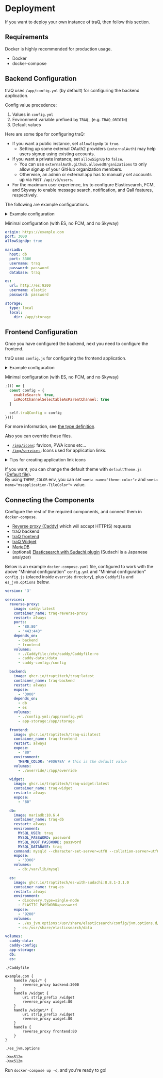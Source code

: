 # Deployment

If you want to deploy your own instance of traQ, then follow this section.

## Requirements

Docker is highly recommended for production usage.

- Docker
- docker-compose

## Backend Configuration

traQ uses `/app/config.yml` (by default) for configuring the backend application.

Config value precedence:
1. Values in `config.yml`
2. Environment variable prefixed by `TRAQ_` (e.g. `TRAQ_ORIGIN`)
3. Default values

Here are some tips for configuring traQ:
- If you want a public instance, set `allowSignUp` to `true`.
    - Setting up some external OAuth2 providers (`externalAuth`) may help users signup using existing accounts.
- If you want a private instance, set `allowSignUp` to `false`.
    - You can use `externalAuth.github.allowedOrganizations` to only allow signup of your GitHub organization members.
    - Otherwise, an admin or external app has to manually set accounts up via `POST /api/v3/users`.
- For the maximum user experience, try to configure Elasticsearch, FCM, and Skyway to enable message search, notification, and Qall features, respectively.

The following are example configurations.

<details>

<summary>Example configuration</summary>

```yaml
# Server origin.
origin: https://example.com
# Server port.
port: 3000

# (optional) Whether users are allowed to register accounts by themselves.
# Default: false
#
# If you want to either: 
# - manually register accounts
# - use external authentication
# then set this to false.
allowSignUp: true

accessLog:
  # (optional) HTTP access logs in stdout. Default: true
  enabled: true

# (optional) Image resizing settings.
imaging:
  # (optional) Maximum number of pixels before resizing.
  # Higher number means more memory requirement.
  maxPixels: 4096000 # 2560x1600
  # (optional) Maximum imaging concurrency.
  # Higher number means more CPU / memory requirement.
  concurrency: 1

# MariaDB settings.
# Use MariaDB 10.6.4 for maximum compatibility.
mariadb:
  # The usual DB connection settings.
  host: db
  port: 3306
  username: traq
  password: password
  database: traq
  # (optional) Connection settings
  connection:
    # (optional) Max open connections.
    # Set 0 for unlimited connections.
    maxOpen: 20
    # (optional) Max idle connections.
    maxIdle: 2
    # (optional) Maximum amount of time a connection may be reused in seconds.
    # Set 0 for unlimited age.
    lifeTime: 0

# Elasticsearch settings.
# You must set this to enable the message search feature.
es:
  url: http://es:9200
  username: elastic
  password: password

# Storage settings for uploaded files.
storage:
  # Storage type.
  #   local: Local storage. (default)
  #   swift: Swift object storage.
  #   s3: Amazon S3 object storage.
  #   composite: Local and Swift object storage.
  #              User icons, stamps, and thumbnails are stored locally,
  #              other uploaded files are stored in Swift object storage.
  #   memory: Store all files on memory (don't use this in production!).
  type: composite
  
  # Set this if type is "local" or "composite"
  local:
    dir: /app/storage
  
  # Set this if type is "swift" or "composite" and "composite.remote = swift"
  swift:
    username: username # Username
    apiKey: apiKey # Key for API access
    tenantName: tenantName # Tenant name
    tenantId: tenantId # Tenant ID
    container: container # Container name
    authUrl: authUrl # Authentication URL
    tempUrlKey: tempUrlKey # (optional) Secret key to issue temporary URL for objects
    cacheDir: /app/storagecache # Local directory to cache user icons, stamps, and thumbnails
  
  # Set this if type is "s3" or "composite" and "composite.remote = s3"
  s3:
    bucket: bucket # Bucket name
    region: region # Region
    endpoint: endpoint # (optional) Endpoint URL
    accessKey: accessKey # Access key
    secretKey: secretKey # Secret key
    cacheDir: /app/storagecache # Local directory to cache user icons, stamps, and thumbnails
  
  # Set this if type is "composite"
  composite:
    remote: s3

# (optional) GCP settings.
gcp:
  serviceAccount:
    # Cloud console project ID
    projectId: my-project-id
    # Credential file
    file: /keys/gcp-service-account.json
  stackdriver:
    profiler:
      # Whether to use Stackdriver Profiler or not.
      enabled: true

# Firebase Cloud Messaging (FCM) settings.
# You must set this to enable the notification feature.
firebase:
  serviceAccount:
    # Credential file
    file: /keys/firebase-service-account.json

# (optional) OAuth2 settings.
oauth2:
  # Whether to allow refresh tokens or not. Default: false
  isRefreshEnabled: true
  # Access token expiration time in seconds. Default: 31536000 (1 year)
  accessTokenExp: 31536000 # 1 year

# Skyway settings.
# You must set this to enable the call ('Qall') feature.
skyway:
  # Skyway secret key.
  secretKey: secretKey

# (optional) JWT settings.
# Used to issue QR codes to authenticate user.
jwt:
  keys:
    private: /keys/jwt.pem

# External authentication settings.
# Configure one or more of the following OAuth2 providers to allow signup and/or login via external accounts.
#
# Set http(s)://{{ origin }}/api/auth/{{ extAuthName }}/callback to callback URL.
# e.g. https://example.com/api/auth/github/callback for GitHub OAuth2 app.
externalAuth:
  github:
    clientId: clientId
    clientSecret: clientSecret
    allowSignUp: true
    # (optional) Require user to be a member of at least one of the following organizations.
    allowedOrganizations:
      - traPtitech
  google:
    clientId: clientId
    clientSecret: clientSecret
    allowSignUp: true
  traq:
    origin: origin # Origin of the other traQ instance
    clientId: clientId
    clientSecret: clientSecret
    allowSignUp: true
  oidc:
    issuer: issuer
    clientId: clientId
    clientSecret: clientSecret
    allowSignUp: true
    scopes:
      - scope
  slack:
    clientId: clientId
    clientSecret: clientSecret
    allowSignUp: true
    allowedTeamId: teamId
```

</details>

Minimal configuration (with ES, no FCM, and no Skyway)

```yaml
origin: https://example.com
port: 3000
allowSignUp: true

mariadb:
  host: db
  port: 3306
  username: traq
  password: password
  database: traq

es:
  url: http://es:9200
  username: elastic
  password: password

storage:
  type: local
  local:
    dir: /app/storage
```

## Frontend Configuration

Once you have configured the backend, next you need to configure the frontend.

traQ uses `config.js` for configuring the frontend application.

<details>

<summary>Example configuration</summary>

```js
;(() => {
  const config = {
    // (optional) Application name
    // You must set the same value to APP_NAME env.
    name: 'traQ',
    // (optional) Firebase Cloud Messaging (FCM) settings.
    firebase: {
      apiKey: 'apiKey',
      appId: 'appId',
      projectId: 'projectId',
      messagingSenderId: 'messagingSenderId'
    },
    // (optional) Skyway settings.
    skyway: {
      apiKey: 'apiKey'
    },
    // (optional) Enable search feature.
    enableSearch: true,
    // (optional) Application links.
    services: [
      {
        label: 'Wiki',
        iconPath: 'wiki.svg',
        appLink: 'https://wiki.example.com'
      }
    ],
    // (optional) OGP of any pages of these hosts will not be shown.
    ogpIgnoreHostNames: [
      'wiki.example.com'
    ],
    // (optional) Link to User page of wiki.
    wikiPageOrigin: 'https://wiki.example.com',
    // Show root channel create button.
    isRootChannelSelectableAsParentChannel: true,
    // (optional) Message shown when a large file was tried to post.
    tooLargeFileMessage: '大きい%sの共有にはGoogleDriveを使用してください',
    // (optional) Show copy widget link button.
    showWidgetCopyButton: true,
    // (optional) Disable inline reply feature when the message is from these channels.
    inlineReplyDisableChannels: ['#general']
  }

  self.traQConfig = config
})()
```

</details>

Minimal configuration (with ES, no FCM, and no Skyway)

```js
;(() => {
  const config = {
    enableSearch: true,
    isRootChannelSelectableAsParentChannel: true
  }

  self.traQConfig = config
})()
```

For more information, see [the type definition](https://github.com/traPtitech/traQ_S-UI/blob/master/src/types/config.d.ts).

Also you can override these files.
- [`/img/icons`](https://github.com/traPtitech/traQ_S-UI/tree/master/public/img/icons): favicon, PWA icons etc...
- [`/img/services`](https://github.com/traPtitech/traQ_S-UI/tree/master/public/img/services): Icons used for application links.

<details>

<summary>Tips for creating application link icons</summary>

- Use svg files.
  - Images other than svg are supported but not recommended.
- When using svg
  - You should use `fill: currentColor`. The theme color will be applied then.
  - Avoid `height` and `width` attributes set on the root element (`<svg>`).
- Set background transparent.

</details>

If you want, you can change the default theme with `defaultTheme.js` ([Default file](https://github.com/traPtitech/traQ_S-UI/blob/master/public/defaultTheme.js)).  
By using `THEME_COLOR` env, you can set `<meta name="theme-color">` and `<meta name="msapplication-TileColor">` value.

## Connecting the Components

Configure the rest of the required components, and connect them in `docker-compose`.

- [Reverse proxy (Caddy)](https://hub.docker.com/_/caddy) which will accept HTTP(S) requests
- traQ backend
- [traQ frontend](https://github.com/traPtitech/traQ_S-UI)
- [traQ Widget](https://github.com/traPtitech/traQ-Widget)
- [MariaDB](https://hub.docker.com/_/mariadb)
- (optional) [Elasticsearch with Sudachi plugin](https://github.com/orgs/traPtitech/packages/container/package/es-with-sudachi) (Sudachi is a Japanese analyzer)

Below is an example `docker-compose.yaml` file, configured to work with the above "Minimal configuration" `config.yml` and "Minimal configuration" `config.js` (placed inside `override` directory), plus `Caddyfile` and `es_jvm.options` below.

```yaml
version: '3'

services:
  reverse-proxy:
    image: caddy:latest
    container_name: traq-reverse-proxy
    restart: always
    ports:
      - "80:80"
      - "443:443"
    depends_on:
      - backend
      - frontend
    volumes:
      - ./Caddyfile:/etc/caddy/Caddyfile:ro
      - caddy-data:/data
      - caddy-config:/config

  backend:
    image: ghcr.io/traptitech/traq:latest
    container_name: traq-backend
    restart: always
    expose:
      - "3000"
    depends_on:
      - db
      - es
    volumes:
      - ./config.yml:/app/config.yml
      - app-storage:/app/storage

  frontend:
    image: ghcr.io/traptitech/traq-ui:latest
    container_name: traq-frontend
    restart: always
    expose:
      - "80"
    environment:
      THEME_COLOR: '#0D67EA' # this is the default value
    volumes:
      - ./override/:/app/override

  widget:
    image: ghcr.io/traptitech/traq-widget:latest
    container_name: traq-widget
    restart: always
    expose:
      - "80"

  db:
    image: mariadb:10.6.4
    container_name: traq-db
    restart: always
    environment:
      MYSQL_USER: traq
      MYSQL_PASSWORD: password
      MYSQL_ROOT_PASSWORD: password
      MYSQL_DATABASE: traq
    command: mysqld --character-set-server=utf8 --collation-server=utf8_general_ci
    expose:
      - "3306"
    volumes:
      - db:/var/lib/mysql

  es:
    image: ghcr.io/traptitech/es-with-sudachi:8.8.1-3.1.0
    container_name: traq-es
    restart: always
    environment:
      - discovery.type=single-node
      - ELASTIC_PASSWORD=password
    expose:
      - "9200"
    volumes:
      - ./es_jvm.options:/usr/share/elasticsearch/config/jvm.options.d/es_jvm.options
      - es:/usr/share/elasticsearch/data

volumes:
  caddy-data:
  caddy-config:
  app-storage:
  db:
  es:
```

`./Caddyfile`
```
example.com {
    handle /api/* {
        reverse_proxy backend:3000
    }
    handle /widget {
        uri strip_prefix /widget
        reverse_proxy widget:80
    }
    handle /widget/* {
        uri strip_prefix /widget
        reverse_proxy widget:80
    }
    handle {
        reverse_proxy frontend:80
    }
}
```

`./es_jvm.options`
```
-Xms512m
-Xmx512m
```

Run `docker-compose up -d`, and you're ready to go!

<!-- TODO: For more on actually operating the service, refer to [wiki](https://github.com/traPtitech/traQ/wiki). -->
